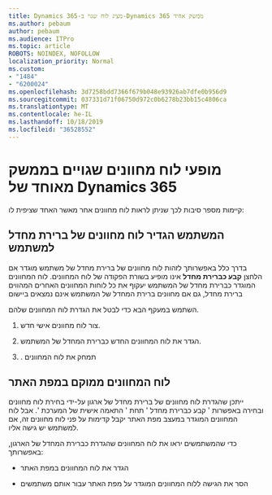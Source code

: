 ```yaml
---
title: Dynamics 365-מציג לוח שגוי ב-Dynamics 365 ממשק אחיד
ms.author: pebaum
author: pebaum
ms.audience: ITPro
ms.topic: article
ROBOTS: NOINDEX, NOFOLLOW
localization_priority: Normal
ms.custom:
- "1484"
- "6200024"
ms.openlocfilehash: 3d7258bdd7366f679b048e93926ab7dfe0b956d9
ms.sourcegitcommit: 037331d71f06750d972c0b6278b23bb15c4806ca
ms.translationtype: MT
ms.contentlocale: he-IL
ms.lasthandoff: 10/18/2019
ms.locfileid: "36528552"
---
```

# <a name="wrong-dashboard-shows-in-dynamics-365-unified-interface"></a>מופעי לוח מחוונים שגויים בממשק מאוחד של Dynamics 365

קיימות מספר סיבות לכך שניתן לראות לוח מחוונים אחר מאשר האחד שציפית לו:

## <a name="the-user-has-set-a-user-default-dashboard"></a>המשתמש הגדיר לוח מחוונים של ברירת מחדל למשתמש 

בדרך כלל באפשרותך לזהות לוח מחוונים של ברירת מחדל של משתמש מוגדר אם הלחצן **קבע כברירת מחדל** אינו מופיע בשורת הפקודה של לוח המחוונים. לוח המחוונים המוגדר כברירת מחדל של המשתמש יעקוף את כל לוחות המחוונים האחרים המהווים ברירת מחדל, גם אם מחוונים ברירת המחדל של המשתמש אינם נמצאים ביישום

השתמש במעקף הבא כדי לבטל את הגדרת לוח המחוונים שלהם.

1. צור לוח מחוונים אישי חדש.

2. הגדר את לוח המחוונים החדש כברירת המחדל של המשתמש.

3. . תמחק את לוח המחוונים

## <a name="the-dashboard-is-set-in-the-sitemap"></a>לוח המחוונים ממוקם במפת האתר

ייתכן שהגדרת לוח מחוונים של ברירת מחדל של ארגון על-ידי בחירת לוח מחוונים ובחירה באפשרות ' קבע כברירת מחדל ' תחת ' התאמה אישית של המערכת '. אבל לוח המחוונים המוגדר במעצב מפת האתר יקבל קדימות על פני לוח מחוונים זה, אם למשתמש יש גישה אליו.

כדי שהמשתמשים יראו את לוח המחוונים שהגדרת כברירת המחדל של הארגון, באפשרותך:

* הגדר את לוח המחוונים במפת האתר

* הסר את הגישה ללוח המחוונים המוגדר על מפת האתר עבור אותם משתמשים
